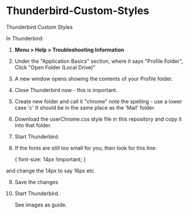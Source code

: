 # Thunderbird-Custom-Styles
Thunderbird Custom Styles

In Thunderbird:

1.  **Menu > Help > Troubleshooting Information**

2.  Under the "Application Basics" section, where it says "Profile Folder", Click "Open Folder (Local Drive)"

3.  A new window opens showing the contents of your Profile folder.

4.  Close Thunderbird now - this is important.

5.  Create new folder and call it "chrome" note the spelling - use a lower case 'c' It should be in the same place as the 'Mail' folder.

6.  Download the userChrome.css style file in this repository and copy it into that folder. 

7.  Start Thunderbird.

8.  If the fonts are still too small for you, then look for this line:

      { font-size: 14px !important; }
   
   and change the 14px to say 16px etc

9.  Save the changes

10. Start Thunderbird.

    See images as guide.
